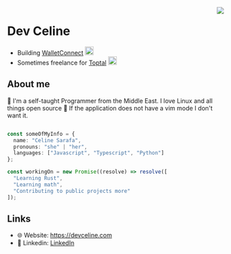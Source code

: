 <img align="right" src="https://media2.giphy.com/media/xFkgeu7dhfgqqxJqmj/giphy.gif?cid=ecf05e47174xovmvtkhfa29xpxgu0xr7j1pglxaadlq024w6&rid=giphy.gif&ct=g" />

# Dev Celine
- Building [WalletConnect](https://WalletConnect.com) <img src="https://avatars.githubusercontent.com/u/37784886?s=200&v=4" width="20" />
- Sometimes freelance for [Toptal](https://toptal.com) <img src="https://user-images.githubusercontent.com/61278030/155005346-8cc4142a-c590-4478-96f1-5ebf3b987922.png" width="20" />


## About me
👋 I'm a self-taught Programmer from the Middle East. I love Linux and all things open source 🐧 If the application does not have a vim mode I don't want it. 

```ts

const someOfMyInfo = {
  name: "Celine Sarafa",
  pronouns: "she" | "her",
  languages: ["Javascript", "Typescript", "Python"]
};

const workingOn = new Promise((resolve) => resolve([
  "Learning Rust", 
  "Learning math",
  "Contributing to public projects more"
]);

```


## Links
- 🌐 Website: https://devceline.com
- 💼 Linkedin: [LinkedIn](https://www.linkedin.com/in/celine-sarafa-5427a0204/)

